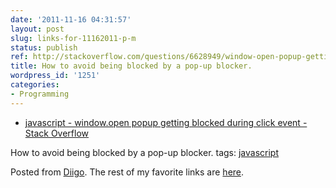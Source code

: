 ```yaml
---
date: '2011-11-16 04:31:57'
layout: post
slug: links-for-11162011-p-m
status: publish
ref: http://stackoverflow.com/questions/6628949/window-open-popup-getting-blocked-during-click-event/6629045#6629045
title: How to avoid being blocked by a pop-up blocker.
wordpress_id: '1251'
categories:
- Programming
---
```



  * [javascript - window.open popup getting blocked during click event - Stack Overflow](http://stackoverflow.com/questions/6628949/window-open-popup-getting-blocked-during-click-event/6629045#6629045)


How to avoid being blocked by a pop-up blocker.
 tags:                      [javascript](http://www.diigo.com/user/eobrain/javascript)


Posted from [Diigo](http://www.diigo.com). The rest of my favorite links are [here](http://www.diigo.com/user/eobrain).
